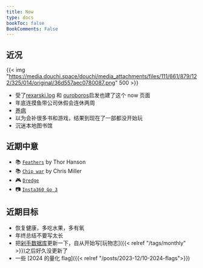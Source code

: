 ```yaml
---
title: Now
type: docs
bookToc: false
BookComments: False
---
```

## 近况
{{< img "https://media.douchi.space/douchi/media_attachments/files/111/661/879/122/325/014/original/36d557aec0780087.png" 500 >}}
- 受了[rexarski.log](https://rexarski.com/now/?utm_source=blog.douchi.space) 和 [ouroboros](https://blog.pursuitus.com/now?utm_source=blog.douchi.space)启发也建了这个 now 页面
- 年底连摸鱼带公司休假会连休两周
- [养病](https://douchi.space/@mtfront/111653905919276553)
- 以为会补很多书和游戏，结果到现在了一部都没开始玩
- 沉迷本地图书馆

## 近期中意
- 📚 [`Feathers`](https://amzn.to/48tQ0X3) by Thor Hanson
- 📚 [`Chip war`](https://amzn.to/48qMsEA) by Chris Miller
- 🎮 [`Dredge`](https://neodb.social/game/20slbMvBANRjuFHdSjNjDW)
- 📷 [`Insta360 Go 3`](https://amzn.to/3vkYL76)

## 近期目标
- 恢复健康，多吃水果，多有氧
- 年终总结不要写太长
- 把[剁手数据库](https://mtfront.notion.site/mtfront-shopping-reviews-e568ee6ebaa44b5da146cbe4ac4663eb)更新一下，自从开始写[玩物志]({{< relref "/tags/monthly" >}})之后好久没更新了
- 一些 [2024 的量化 flag]({{< relref "/posts/2023-12/10-2024-flags">}})